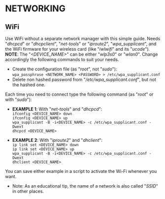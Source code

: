 # NETWORKING

## WiFi

Use WiFi without a separate network manager with this simple guide. Needs "_dhcpcd_" or "_dhcpclient_", "_net-tools_" or "_iproute2_", "_wpa\_supplicant_", and the WiFi firmware for your wireless card (like "_iwlwifi_" and its "_ucode_").  
__NOTE__: The "_\<DEVICE_NAME>_" can be either "_wlp3s0_" or "_wlan0_". Change accordingly the following commands to suit your needs.

* Create the configuration file (as "_root_", not "_sudo_"):  
`wpa_passphrase <NETWORK_NAME> <PASSWORD> > /etc/wpa_supplicant.conf`  
* Delete non hashed password from "_/etc/wpa_supplicant.conf_", but not the hashed one.  

Each time you need to connect type the following command (as "_root_" or with "_sudo_"):  

* __EXAMPLE 1__: With "_net-tools_" and "_dhcpcd_":  
`ifconfig <DEVICE_NAME> down`  
`ifconfig <DEVICE_NAME> up`  
`wpa_supplicant -B -i<DEVICE_NAME> -c /etc/wpa_supplicant.conf -Dwext`  
`dhcpcd <DEVICE_NAME>`  

* __EXAMPLE 2__: With "_iproute2_" and "_dhclient_":  
`ip link set <DEVICE_NAME> down`  
`ip link set <DEVICE_NAME> up`  
`wpa_supplicant -B -i<DEVICE_NAME> -c /etc/wpa_supplicant.conf -Dwext`  
`dhclient <DEVICE_NAME>`  

You can save either example in a script to activate the Wi-Fi whenever you want.  

* Note: As an educational tip, the name of a network is also called "_SSID_" in other places.
